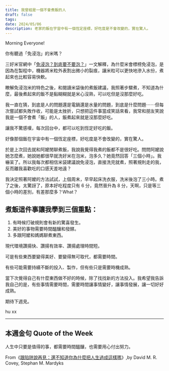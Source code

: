 ```yaml
---
title: 我曾經是一個不會煮飯的人
draft: false
tags: 
date: 2024/05/06
description: 老家的飯在宇宙中有一個恆定座標，好吃度是不會改變的，實在驚人。
---
```

Morning Everyone!

你有聽過「免浸泡」的米嗎？

三好米官網中「[​免浸泡？到底要不要泡？​](https://www.rice.com.tw/story2.php?info_id=252) 」一文解釋，為什麼米會標榜免浸泡，是因為在製程中，機器將米粒外表割出微小的裂痕，讓米粒可以更快地滲入水份，煮起來也比較容易快軟。

瞭解免浸泡米的特色之後，和閱讀米袋後的煮飯建議，我照著步驟煮，不知道為什麼，最後煮起來的飯不是黏糊糊就是米心沒熟，可以吃但是沒那麼好吃。

我一直在猜，到底是人的問題還是電鍋還是水量的問題，到底是什麼問題⋯⋯但每次嘗試都失敗作收，可能是太挫折，只想把這件事當成笑話來看，我常和朋友笑說我是一個不會煮「飯」的人，飯煮起來就是沒那麼好吃。

讓我不驚感嘆，每次回台中，都可以吃到恆定好吃的飯。

好像那個飯在宇宙中有一個恆定座標，好吃度是不會改變的，實在驚人。

於是上次回去就和阿嬤閒聊煮飯，我說我覺得我煮的飯都不是很好吃。問問阿嬤說她怎麼煮，她說她都很早就洗好米在泡米，泡多久？她竟然回答「三個小時」。我嚇呆了。所以我每次都相信米袋建議說免浸泡，直接洗完就煮，照著規則走的我，反而離我喜歡吃的口感天差地遠？

我決定照著阿嬤的方法試試，上個周末，早早起床洗衣服，洗米後泡了三小時。煮了之後，太驚訝了，原本好吃程度只有 6 分，竟然晉升為 8 分，天啊，只是等三個小時的差別，有差那麼多？What？

## 煮飯這件事讓我學到三個重點：

1. 有時候打破規則會有新的驚喜發生。
2. 美好的事物需要時間醞釀和發酵。
3. 多跟阿嬤和媽媽聊煮東西。

現代環境讚揚快、讚揚有效率、讚揚處理時間短。

可是有些東西要變得美好、要變得無可取代，都需要時間。

有些可能需要持續不斷的投入、製作，但有些只是需要時機成熟。

當下次覺得自己有什麼東西做不好的時候，除了找找新的方法投入。我希望我告訴我自己的是，有些事情需要時間，需要時間讓事情變好，讓事情發展，讓一切好好成熟。

期待下週見。

hu xx

---

## 本週金句 Quote of the Week

人生中只要是值得的事，都需要時間醞釀，也需要用心付出努力。

From《[​跟陷阱說再見：還不知道你為什麼把人生過成這樣嗎​](https://r10.to/hUkBUj)》,by David M. R. Covey, Stephan M. Mardyks